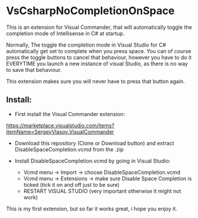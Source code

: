 # VsCsharpNoCompletionOnSpace
This is an extension for Visual Commander, that will automatically toggle the completion mode of Intellisense in C# at startup.

Normally, The toggle the completion mode in Visual Studio for C# automatically get set to complete when you press space. You can of course 
press the toggle buttons to cancel that behaviour, however you have to do it EVERYTIME you launch a new instance of visual Studio, as there
is no way to save that behaviour.

This extension makes sure you will never have to press that button again.

## Install:

- First install the Visual Commander extension:

https://marketplace.visualstudio.com/items?itemName=SergeyVlasov.VisualCommander

- Download this repository (Clone or Download button) and extract DisableSpaceCompletion.vcmd from the .zip

- Install DisableSpaceCompletion.vcmd by going in Visual Studio:
  - Vcmd menu -> Import -> choose DisableSpaceCompletion.vcmd
  - Vcmd menu -> Extensions -> make sure Disable Space Completion is ticked (tick it on and off just to be sure)
  - RESTART VISUAL STUDIO (very important otherwise it might not work)
  
This is my first extension, but so far it works great, i hope you enjoy it.





